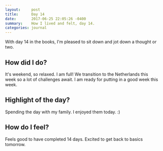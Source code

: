 ```yaml
---
layout:     post
title:      Day 14
date:       2017-06-25 22:05:26 -0400
summary:    How I lived and felt, day 14.
categories: journal
---
```


With day 14 in the books, I'm pleased to sit down and jot down a thought or two.

## How did I do?

It's weekend, so relaxed. I am full! We transition to the Netherlands this week so a lot of challenges await. I am ready for putting in a good week this week.

## Highlight of the day?

Spending the day with my family. I enjoyed them today. :)

## How do I feel?

Feels good to have completed 14 days. Excited to get back to basics tomorrow.
